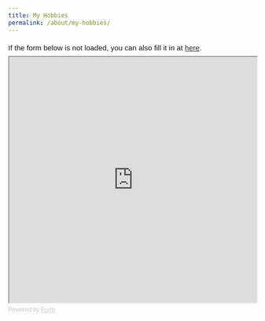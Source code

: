 ```yaml
---
title: My Hobbies
permalink: /about/my-hobbies/
---
```

<div style="font-family: Sans-Serif; font-size: 15px; color: #000; opacity: 0.9; padding-top: 5px; padding-bottom: 8px;"> If the form below is not loaded, you can also fill it in at <a href="https://form.gov.sg/6166723d4d9b610013789de2">here</a>. </div> <!-- Change the width and height values to suit you best --> <iframe style="width: 100%; height: 500px" src="https://form.gov.sg/6166723d4d9b610013789de2" id="iframe"></iframe> <div style="font-family: Sans-Serif; font-size: 12px; color: #999; opacity: 0.5; padding-top: 5px;"> Powered by <a style="color: #999" href="https://form.gov.sg">Form</a> </div>